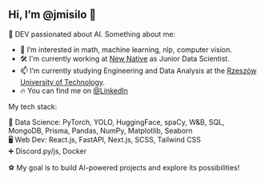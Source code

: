 ## Hi, I’m @jmisilo 👋

🥰 DEV passionated about AI. Something about me:

- 👀 I’m interested in math, machine learning, nlp, computer vision.
- 🛠️ I'm currently working at [New Native](https://newnative.ai) as Junior Data Scientist.
- 📫 I’m currently studying Engineering and Data Analysis at the [Rzeszów University of Technology](https://w.prz.edu.pl/en/).
- 🔥 You can find me on [@LinkedIn](https://www.linkedin.com/in/jakub-misi%C5%82o-2bb6781ab/)

My tech stack:

🤖 Data Science: PyTorch, YOLO, HuggingFace, spaCy, W&B, SQL, MongoDB, Prisma, Pandas, NumPy, Matplotlib, Seaborn<br>
🖥 Web Dev: React.js, FastAPI, Next.js, SCSS, Tailwind CSS<br>
➕ Discord.py/js, Docker<br>


⚽ My goal is to build AI-powered projects and explore its possibilities!
